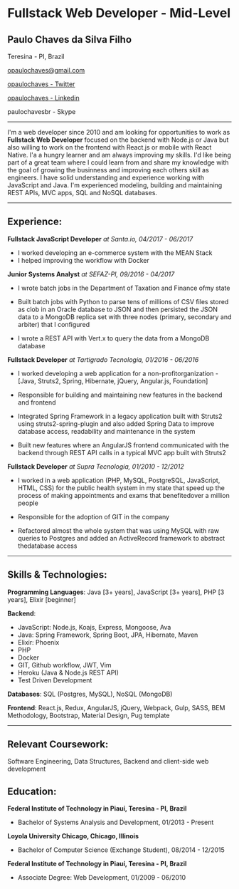 # Fullstack Web Developer - Mid-Level

## Paulo Chaves da Silva Filho

Teresina - PI, Brazil

[opaulochaves@gmail.com](mailto:opaulochaves@gmail.com)

[opaulochaves - Twitter](https://twitter.com/opaulochaves)

[opaulochaves - Linkedin](https://www.linkedin.com/in/opaulochaves/)

paulochavesbr - Skype

----------

I'm a web developer since 2010 and am looking for opportunities to work as **Fullstack Web Developer** focused on the backend with Node.js or Java but also willing to work on the frontend with React.js or mobile with React Native. I'a a hungry learner and am always improving my skills. I'd like being part of a great team where I could learn from and share my knowledge with the goal of growing the businness and improving each others skill as engineers. I have solid understanding and experience working with JavaScript and Java. I'm experienced modeling, building and maintaining REST APIs, MVC apps, SQL and NoSQL databases.

---------------

## Experience:

**Fullstack JavaScript Developer** *at Santa.io, 04/2017 - 06/2017*

- I worked developing an e-commerce system with the MEAN Stack
- I helped improving the workflow with Docker

**Junior Systems Analyst** *at SEFAZ-PI, 09/2016 - 04/2017*

- I wrote ​batch​ ​jobs​ ​in​ ​the​ ​Department​ ​of​ ​Taxation​ ​and​ ​Finance​ ​of​ my​ ​state
- Built batch jobs with Python to parse tens of millions of CSV files stored as clob in an Oracle database to JSON and then persisted the JSON data to a MongoDB replica set with three nodes (primary, secondary​ ​and​ ​arbiter)​ ​that​ ​I ​configured

- I wrote​ ​a ​REST​ ​API​ ​with​ ​Vert.x​ ​to​ ​query​ ​the​ ​data​ ​from​ ​a ​MongoDB​ ​database

**Fullstack Developer** *at Tartigrado Tecnologia, 01/2016 - 06/2016*

- I worked​ ​developing​​ a​ web​ ​application​ ​for​ a non-profit​ organization - [Java, Struts2, Spring, Hibernate, jQuery, Angular.js, Foundation]

- Responsible for building and maintaining new features in the backend and frontend

- Integrated Spring Framework in a legacy application built with Struts2 using struts2-spring-plugin and also added Spring Data to improve database access, readability and maintenance in the system

- Built new features where an AngularJS frontend communicated with the backend through REST API calls in a typical MVC app built with Struts2

**Fullstack Developer** *at Supra Tecnologia, 01/2010 - 12/2012*

- I worked in a web application (PHP, MySQL, PostgreSQL, JavaScript, HTML, CSS) for the public health system in my state that speed up the process of making​ appointments​​ and​ exams​ that​ benefited​ over​ a ​million​ people

- Responsible for​ the adoption of GIT in​ the company

- Refactored almost the whole system that was using MySQL with raw queries to Postgres and added an​ ActiveRecord​ framework​ to​ abstract​ the​ database​ access

------------------

## Skills & Technologies:

**Programming Languages**: Java [3+ years], JavaScript [3+ years], PHP [3 years], Elixir [beginner]

**Backend**:
- JavaScript: Node.js, Koajs, Express, Mongoose, Ava
- Java: Spring Framework, Spring Boot, JPA, Hibernate, Maven
- Elixir: Phoenix
- PHP
- Docker
- GIT, Github workflow, JWT, Vim
- Heroku (Java & Node.js REST API)
- Test Driven Development

**Databases**: SQL (Postgres, MySQL), NoSQL (MongoDB)

**Frontend**: React.js, Redux, AngularJS, jQuery, Webpack, Gulp, SASS, BEM Methodology, Bootstrap, Material Design, Pug template

----------------------

## Relevant Coursework:
Software Engineering, Data Structures, Backend and client-side web development

## Education:

**Federal Institute of Technology in Piauí, Teresina - PI, Brazil**
- Bachelor of Systems Analysis and Development, 01/2013 - Present

**Loyola University Chicago, Chicago, Illinois**
- Bachelor of Computer Science (Exchange Student), 08/2014 - 12/2015

**Federal Institute of Technology in Piauí, Teresina - PI, Brazil**
- Associate Degree: Web Development, 01/2009 - 06/2010
